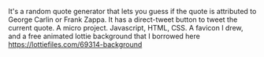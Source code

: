 It's a random quote generator that lets you guess if the
quote is attributed to George Carlin or Frank Zappa.
It has a direct-tweet button to tweet the current quote.
A micro project. Javascript, HTML, CSS.
A favicon I drew, and a free animated lottie background
that I borrowed here https://lottiefiles.com/69314-background
